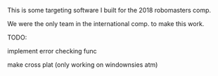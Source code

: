 This is some targeting software I built for the 2018 robomasters comp. 

We were the only team in the international comp. to make this work.


TODO:

implement error checking func

make cross plat (only working on windownsies atm)
